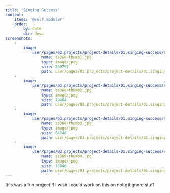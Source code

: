 ```yaml
---
title: 'Singing Success'
content:
    items: '@self.modular'
    order:
        by: date
        dir: desc
screenshots:
    -
        image:
            user/pages/03.projects/project-details/01.singing-success/ss360-thumb1.jpg:
                name: ss360-thumb1.jpg
                type: image/jpeg
                size: 260797
                path: user/pages/03.projects/project-details/01.singing-success/ss360-thumb1.jpg
    -
        image:
            user/pages/03.projects/project-details/01.singing-success/ss360-thumb2.jpg:
                name: ss360-thumb2.jpg
                type: image/jpeg
                size: 79464
                path: user/pages/03.projects/project-details/01.singing-success/ss360-thumb2.jpg
    -
        image:
            user/pages/03.projects/project-details/01.singing-success/ss360-thumb3.jpg:
                name: ss360-thumb3.jpg
                type: image/jpeg
                size: 84346
                path: user/pages/03.projects/project-details/01.singing-success/ss360-thumb3.jpg
    -
        image:
            user/pages/03.projects/project-details/01.singing-success/ss360-thumb4.jpg:
                name: ss360-thumb4.jpg
                type: image/jpeg
                size: 78846
                path: user/pages/03.projects/project-details/01.singing-success/ss360-thumb4.jpg
---
```


this was a fun project!!!
I wish i could work on this on not gitignore stuff